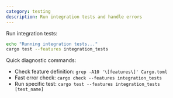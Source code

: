 ```yaml
---
category: testing
description: Run integration tests and handle errors
---
```


Run integration tests:

```bash
echo "Running integration tests..."
cargo test --features integration_tests
```

Quick diagnostic commands:
- Check feature definition: `grep -A10 '\[features\]' Cargo.toml`
- Fast error check: `cargo check --features integration_tests`
- Run specific test: `cargo test --features integration_tests [test_name]`